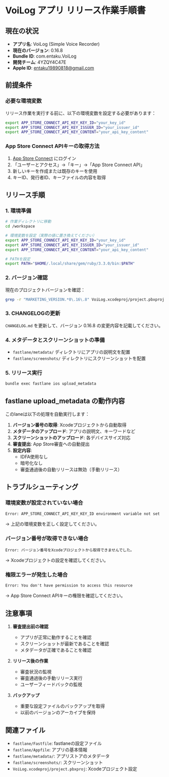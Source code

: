 # VoiLog アプリ リリース作業手順書

## 現在の状況
- **アプリ名**: VoiLog (Simple Voice Recorder)
- **現在のバージョン**: 0.16.8
- **Bundle ID**: com.entaku.VoiLog
- **開発チーム**: 4YZQY4C47E
- **Apple ID**: entaku19890818@gmail.com

## 前提条件

### 必要な環境変数
リリース作業を実行する前に、以下の環境変数を設定する必要があります：

```bash
export APP_STORE_CONNECT_API_KEY_KEY_ID="your_key_id"
export APP_STORE_CONNECT_API_KEY_ISSUER_ID="your_issuer_id"
export APP_STORE_CONNECT_API_KEY_CONTENT="your_api_key_content"
```

### App Store Connect APIキーの取得方法
1. [App Store Connect](https://appstoreconnect.apple.com/) にログイン
2. 「ユーザーとアクセス」→「キー」→「App Store Connect API」
3. 新しいキーを作成または既存のキーを使用
4. キーID、発行者ID、キーファイルの内容を取得

## リリース手順

### 1. 環境準備
```bash
# 作業ディレクトリに移動
cd /workspace

# 環境変数を設定（実際の値に置き換えてください）
export APP_STORE_CONNECT_API_KEY_KEY_ID="your_key_id"
export APP_STORE_CONNECT_API_KEY_ISSUER_ID="your_issuer_id"
export APP_STORE_CONNECT_API_KEY_CONTENT="your_api_key_content"

# PATHを設定
export PATH="$HOME/.local/share/gem/ruby/3.3.0/bin:$PATH"
```

### 2. バージョン確認
現在のプロジェクトバージョンを確認：
```bash
grep -r "MARKETING_VERSION.*0\.16\.8" VoiLog.xcodeproj/project.pbxproj
```

### 3. CHANGELOGの更新
`CHANGELOG.md` を更新して、バージョン 0.16.8 の変更内容を記載してください。

### 4. メタデータとスクリーンショットの準備
- `fastlane/metadata/` ディレクトリにアプリの説明文を配置
- `fastlane/screenshots/` ディレクトリにスクリーンショットを配置

### 5. リリース実行
```bash
bundle exec fastlane ios upload_metadata
```

## fastlane upload_metadata の動作内容

このlaneは以下の処理を自動実行します：

1. **バージョン番号の取得**: Xcodeプロジェクトから自動取得
2. **メタデータのアップロード**: アプリの説明文、キーワードなど
3. **スクリーンショットのアップロード**: 各デバイスサイズ対応
4. **審査提出**: App Store審査への自動提出
5. **設定内容**:
   - IDFA使用なし
   - 暗号化なし
   - 審査通過後の自動リリースは無効（手動リリース）

## トラブルシューティング

### 環境変数が設定されていない場合
```
Error: APP_STORE_CONNECT_API_KEY_KEY_ID environment variable not set
```
→ 上記の環境変数を正しく設定してください。

### バージョン番号が取得できない場合
```
Error: バージョン番号をXcodeプロジェクトから取得できませんでした。
```
→ Xcodeプロジェクトの設定を確認してください。

### 権限エラーが発生した場合
```
Error: You don't have permission to access this resource
```
→ App Store Connect APIキーの権限を確認してください。

## 注意事項

1. **審査提出前の確認**
   - アプリが正常に動作することを確認
   - スクリーンショットが最新であることを確認
   - メタデータが正確であることを確認

2. **リリース後の作業**
   - 審査状況の監視
   - 審査通過後の手動リリース実行
   - ユーザーフィードバックの監視

3. **バックアップ**
   - 重要な設定ファイルのバックアップを取得
   - 以前のバージョンのアーカイブを保持

## 関連ファイル

- `fastlane/Fastfile`: fastlaneの設定ファイル
- `fastlane/Appfile`: アプリの基本情報
- `fastlane/metadata/`: アプリストアのメタデータ
- `fastlane/screenshots/`: スクリーンショット
- `VoiLog.xcodeproj/project.pbxproj`: Xcodeプロジェクト設定